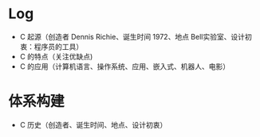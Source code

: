 # Log

- C 起源（创造者 Dennis Richie、诞生时间 1972、地点 Bell实验室、设计初衷：程序员的工具）
- C 的特点（关注优缺点)
- C 的应用（计算机语言、操作系统、应用、嵌入式、机器人、电影）

# 体系构建

- C 历史（创造者、诞生时间、地点、设计初衷）
